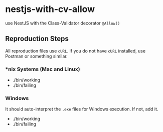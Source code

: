 # nestjs-with-cv-allow

use NestJS with the Class-Validator decorator `@Allow()`

## Reproduction Steps

All reproduction files use `cURL`. If you do not have `cURL` installed, use Postman or something similar.

### *nix Systems (Mac and Linux)

* ./bin/working
* ./bin/failing

### Windows

It should auto-interpret the `.exe` files for Windows execution. If not, add it.

* ./bin/working
* ./bin/failing